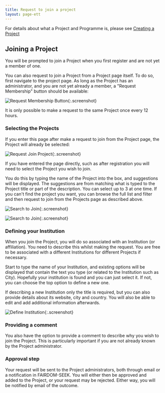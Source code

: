 ```yaml
---
title: Request to join a project
layout: page-ett
---
```


For details about what a Project and Programme is, please see [Creating a Project](./create-a-project.html)

## Joining a Project

You will be prompted to join a Project when you first register and are not yet a member of one. 

You can also request to join a Project from a Project page itself. To do so, first navigate to the project page. As long as the Project has an administrator, and you are not yet already a member, a "Request Membership" button should be available:

![Request Membership Button](/images/user-guide/request-membership-button.png){:.screenshot}

It is only possible to make a request to the same Project once every 12 hours.

### Selecting the Projects

If you enter this page after make a request to join from the Project page, the Project will already be selected:

![Request Join Project](/images/user-guide/request-join-project-selected.png){:.screenshot}

If you have entered the page directly, such as after registration you will need to select the Project you wish to join. 

You do this by typing the name of the Project into the box, and suggestions will be displayed. The suggestions are from matching what is typed to the Project title or part of the description. You can select up to 3 at one time. If you can't find the project you want, you can browse the full list and filter and then request to join from the Projects page as described above.

![Search to Join](/images/user-guide/search-to-join-project.png){:.screenshot}

![Search to Join](/images/user-guide/search-to-join-project-selected-3.png){:.screenshot}

### Defining your Institution

When you join the Project, you will do so associated with an Institution (or affiliation). You need to describe this whilst making the request. You are free to be associated with a different Institutions for different Projects if necessary.

Start to type the name of your Institution, and existing options will be displayed that contain the text you type (or related to the Institution such as City). Hopefully your institution is found and you can just select it. If not, you can choose the top option to define a new one.

If describing a new Institution only the title is required, but you can also provide details about its website, city and country. You will also be able to edit and add additional information afterwards.

![Define Institution](/images/user-guide/create-project-define-institution.png){:.screenshot}

### Providing a comment

You also have the option to provide a comment to describe why you wish to join the Project. This is particularly important if you are not already known by the Project administrator.

### Approval step

Your request will be sent to the Project administrators, both through email or a notification in FAIRDOM-SEEK. You will either then be approved and added to the Project, or your request may be rejected. Either way, you will be notified by email of the outcome.

